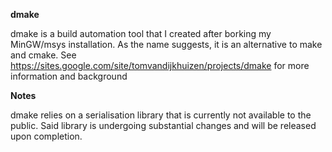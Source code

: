 **dmake**

dmake is a build automation tool that I created after borking my MinGW/msys installation. As the name suggests, it is an alternative to make and cmake. See https://sites.google.com/site/tomvandijkhuizen/projects/dmake for more information and background

**Notes**

dmake relies on a serialisation library that is currently not available to the public. Said library is undergoing substantial changes and will be released upon completion.
